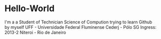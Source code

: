 # Hello-World
I'm a a Student of Technician Science of Compution trying to learn Github by myself
UFF - Universidade Federal Fluminense
Cederj - Pólo SG
Ingress: 2013-2
Niteroi - Rio de Janeiro
